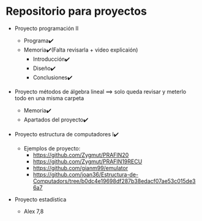 # Repositorio para proyectos
- Proyecto programación II
   - Programa✔️
   - Memoria✔️(Falta revisarla + video explicaión)
      - Introducción✔️ 
      - Diseño✔️
      - Conclusiones✔️
      
- Proyecto métodos de álgebra lineal ==> solo queda revisar y meterlo todo en una misma carpeta
   - Memoria✔️
   - Apartados del proyecto✔️
   
- Proyecto estructura de computadores I✔️
   - Ejemplos de proyecto: 
      - https://github.com/Zygmut/PRAFIN20
      - https://github.com/Zygmut/PRAFIN19RECU
      - https://github.com/gianm99/emulator
      - https://github.com/joan36/Estructura-de-Computadors/tree/b0dc4e19698df287b38edacf07ae53c015de36a7
      
- Proyecto estadística
   - Alex 7,8
